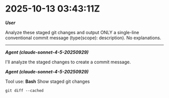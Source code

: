 <!-- Generated by SpecStory -->

# 2025-10-13 03:43:11Z

<!-- Claude Code Session d49e52fd-94a9-4e20-b960-a93045b1cbc2 (2025-10-13_03-43-11Z) -->

_**User**_

Analyze these staged git changes and output ONLY a single-line conventional commit message (type(scope): description). No explanations.

---

_**Agent (claude-sonnet-4-5-20250929)**_

I'll analyze the staged changes to create a commit message.

_**Agent (claude-sonnet-4-5-20250929)**_

Tool use: **Bash** Show staged git changes

`git diff --cached`

